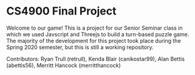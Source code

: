 # CS4900 Final Project
Welcome to our game!
This is a project for our Senior Seminar class in which we used Javscript and Threejs to build a turn-based puzzle game. The majority of the development for this project took place during the Spring 2020 semester, but this is still a working repository. 

Contributors: Ryan Trull (retrull), Kenda Blair (canikostar99), Alan Bettis (abettis56), Merritt Hancock (merritthancock)
